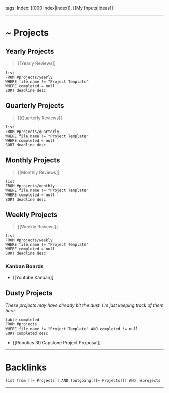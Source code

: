 tags:
Index: [[000 Index|Index]], [[My Inputs|Ideas]]
___
# ~ Projects
## Yearly Projects
> [[Yearly Reviews]]
```dataview
list
FROM #projects/yearly
WHERE file.name != "Project Template"
WHERE completed = null
SORT deadline desc
```
## Quarterly Projects
> [[Quarterly Reviews]]
```dataview
list
FROM #projects/quarterly
WHERE file.name != "Project Template"
WHERE completed = null
SORT deadline desc
```
## Monthly Projects
 > [[Monthly Reviews]]
```dataview
list
FROM #projects/monthly
WHERE file.name != "Project Template"
WHERE completed = null
SORT deadline desc
```
## Weekly Projects
> [[Weekly Reviews]]
```dataview
list
FROM #projects/weekly
WHERE file.name != "Project Template"
WHERE completed = null
SORT deadline desc
```
### Kanban Boards
- [[Youtube Kanban]]
## Dusty Projects
*These projects may have already bit the dust. I'm just keeping track of them here.*
```dataview
table completed
FROM #projects
WHERE file.name != "Project Template" AND completed != null
SORT completed desc
```
- [[Robotics 30 Capstone Project Proposal]]
___
# Backlinks
```dataview
list from [[~ Projects]] AND !outgoing([[~ Projects]]) AND !#projects
```
___